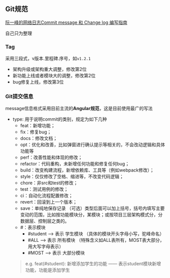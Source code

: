 ## Git规范

[阮一峰的网络日志Commit message 和 Change log 编写指南](http://www.ruanyifeng.com/blog/2016/01/commit_message_change_log.html)

自己只为整理

### Tag
采用三段式，v版本.里程碑.序号，如`v1.2.1`
* 架构升级或架构重大调整，修改第2位
* 新功能上线或者模块大的调整，修改第2位
* bug修复上线，修改第3位

### Git提交信息
message信息格式采用目前主流的**Angular规范**，这是目前使用最广的写法

* type: 用于说明commit的类别，规定为如下几种
  * feat：新增功能；
  * fix：修复bug；
  * docs：修改文档；
  * opt：优化和改善，比如弹窗进行确认提示等相关的，不会改动逻辑和具体功能等
  * perf：改善性能和体现的修改；
  * refactor：代码重构，未新增任何功能和修复任何bug；
  * build：改变构建流程，新增依赖库、工具等（例如webpack修改）；
  * style：仅仅修改了空格、缩进等，不改变代码逻辑；
  * chore：非src和test的修改；
  * test：测试用例的修改；
  * ci：自动化流程配置修改；
  * revert：回滚到上一个版本；
  * save：单纯地保存记录
  （可选）类型后面可以加上括号，括号内填写主要变动的范围，比如按功能模块分，某模块；或按项目三层架构模式分，分数据层、控制层之类的。
  * #：表示模块
    * #student --> 表示 学生模块 （具体的模块开头字母小写，驼峰命名）
    * #ALL --> 表示 所有模块 （特殊含义如ALL表所有，MOST表大部分，用大写字母表示）
    * #MOST --> 表示 大部分模块
  > e.g. feat(#student): 新增添加学生的功能 —— 表示student模块新增功能，功能是添加学生
